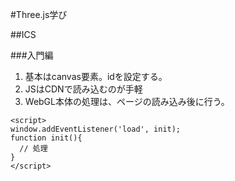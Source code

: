 #Three.js学び

##ICS

###入門編
1. 基本はcanvas要素。idを設定する。
2. JSはCDNで読み込むのが手軽
3. WebGL本体の処理は、ページの読み込み後に行う。
~~~
<script>
window.addEventListener('load', init);
function init(){
  // 処理
}
</script>
~~~